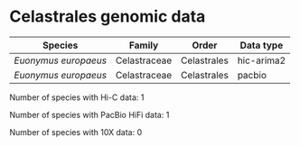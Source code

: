 # Celastrales genomic data

| Species | Family | Order | Data type |
| -- | --- | --- | --- |
| *Euonymus europaeus* | Celastraceae | Celastrales | hic-arima2 |
| *Euonymus europaeus* | Celastraceae | Celastrales | pacbio |

Number of species with Hi-C data: 1

Number of species with PacBio HiFi data: 1

Number of species with 10X data: 0
